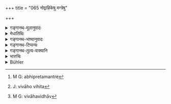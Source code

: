 +++
title = "065 नोद्वाहिकेषु मन्त्रेषु"

+++

<details><summary>गङ्गानथ-मूलानुवादः</summary>

Nowhere in the mantra-texts bearing upon marriage is ‘authorisation’ mentioned; nor again is the marriage of the widow mentioned in the injunction of marriage.—(65)
</details>

<details><summary>मेधातिथिः</summary>

उद्वाहनं कर्म, तत्र ये मन्त्राः प्रयुज्यन्ते- "अर्यमणं नु देवं कन्या अग्निम् अयक्षत" (आश्ग् १.७.१३) इत्यादयः, तथान्ये ऽपि तत्संबन्धाः "मया पत्या जरदष्टिः" (र्व् १०.८५ ३६) इति, "मया पत्या प्रजावती (अव् १४.१.५२) इति — तत्र सर्वत्र वोढुर् वरयितुः स्वापत्यं भवतीत्य् आहुः । न तत्र श्रूयते "मया यत्र नियुज्यसे ततो जनय" इति । मन्त्रग्रहणेनैतद् दर्शयति । मन्त्रार्थवादा अपि नैवंविधाः सन्ति । दूरत एव तद् दर्शयति- **न विवाहविधाव् उक्तं विधवावेदनं पुनः** । आवेदनं गमनम् अभिप्रेतम् अत्र[^१६६] । अथ विवाह एवेयं वा संयुज्यते, विवाहयिष्यति देवरो भ्रातृजायाम्, ततो ऽयं नियोगो विवाहविहित[^१६७] एव । न त्व् अत्र विवाहविधिर्[^१६८] इति । पूर्वशेषो ऽयम् अर्थवादः ॥ ९.६५ ॥


[^१६८]:
     M G: vivāhavidhāv


[^१६७]:
     J: vivāho vihita


[^१६६]:
     M G: abhipretamantre
</details>

<details><summary>गङ्गानथ-भाष्यानुवादः</summary>

‘*Udvāha*,’ ‘marriage,’ is a *rite*; and the sacred texts used at that rite—such as; (*a*) ‘*Aryamaṇannu devam kanyā agnimayakṣata*,’ (*b*) ‘*Mayā patyā jaradaṣṭih*,’ (*c*) ‘*Mayā patyā prajāvatī*,’ and so forth,—in all these, it is clearly stated that ownership over the woman belongs to the person that *marries* her; and nowhere among them is there any such assertion as ‘beget a child from a man in regard to whom you are *authorised* by me.’

What the text means by mentioning the ‘*mantra-texts*’ is that even
*Mantra-texts* and *Declamatory Texts* do not contain any indications of
the injunction of the practice. This is further explained.—‘*The marriage of widows is not mentioned in the injunction of marriage*.’ ‘Marriage’ here stands for *intercourse*. If the act of the brother-in-law having intercourse with his widowed sister-in-law were a regular ‘marriage,’ then, the practice of ‘*niyoga*,’ ‘authorisation’, would be the same as ‘Marriage’; and as such, it would be fully
*enjoined* by some such injunction as ‘the brother-in-law shall marry
his sister-in-law.’ As a matter of fact, however, there is no such injunction at all.

This is a declamatory supplement to what has gone before.—(65)
</details>

<details><summary>गङ्गानथ-टिप्पन्यः</summary>

This verse is quoted in *Vīramitrodaya* (Saṃskara, p. 737, which notes
that this verse supplies the reason for what has been asserted in the
preceding verse;—in *Nṛsiṃhaprasāda* (Vyavahāra, p. 38a),—and in
*Vīramitrodaya* (Vyavahāra, 186a).
</details>

<details><summary>गङ्गानथ-तुल्य-वाक्यानि</summary>

**(verses 9.60-68)  
**

See Comparative notes for [Verse
9.60].
</details>

<details><summary>भारुचिः</summary>

> **नोद्वाहिकेषु मन्त्रेषु नियोगः कीर्त्यते क्वचित् ।**

लिङ्गतो वचनतो वा,

> **न विवाहविधाव् उक्तं विधवावेदनंपुनः  ॥ ९.६५ ॥**

**विवाहविधिः** शास्त्र इत्य् अर्थः ।
</details>

<details><summary>Bühler</summary>

065	In the sacred texts which refer to marriage the appointment (of widows) is nowhere mentioned, nor is the re-marriage of widows prescribed in the rules concerning marriage.
</details>

